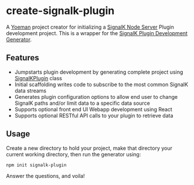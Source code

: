 # create-signalk-plugin
A [Yoeman](https://yeoman.io) project creator for initializing a [SignalK Node Server](https://github.com/SignalK/signalk-server-node) Plugin development project.  This is a wrapper for the [SignalK Plugin Development Generator](https://github.com/joelkoz/generator-signalk-plugin).


## Features
- Jumpstarts plugin development by generating complete project using [SignalKPlugin](https://github.com/joelkoz/signalk-plugin-base) class
- Initial scaffolding writes code to subscribe to the most common SignalK data streams
- Generates plugin configuration options to allow end user to change SignalK paths and/or limit data to a specific data source
- Supports optional front end UI Webapp development using React
- Supports optional RESTful API calls to your plugin to retrieve data

## Usage

Create a new directory to hold your project, make that directory your current
working directory, then run the generator using:

```
npm init signalk-plugin
```

Answer the questions, and voila!
